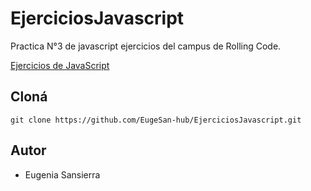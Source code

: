 # EjerciciosJavascript

Practica N°3 de javascript ejercicios del campus de Rolling Code. 

[Ejercicios de JavaScript](https://campus.rollingcodeschool.com/mod/assign/view.php?id=36409)

## Cloná

`git clone https://github.com/EugeSan-hub/EjerciciosJavascript.git`

## Autor
- Eugenia Sansierra